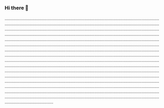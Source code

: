 ### Hi there 👋

.......................................................................................................................................................................................................................................................................................................................................................................................................................................................................................................................................................................................................................................................................................................................................................................................................................................................................................................................................................................................................................................................................................................................................................................................................................................................................................................................................................................................................................................................................................................................................................................................................................................................................................................................................................................................................................................................................................................................................................................................................................................................................................................